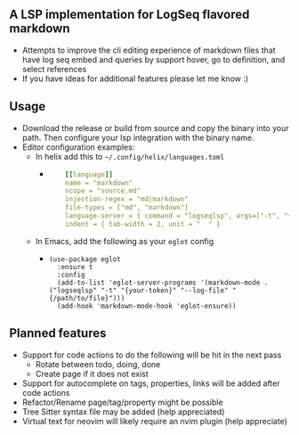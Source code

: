 ## A LSP implementation for LogSeq flavored markdown

- Attempts to improve the cli editing experience of markdown files that have log seq embed and queries by support hover, go to definition, and select references
- If you have ideas for additional features please let me know :)

## Usage

- Download the release or build from source and copy the binary into your path. Then configure your lsp integration with the binary name.
- Editor configuration examples:
  - In helix add this to `~/.config/helix/languages.toml`
    - ```yaml
          [[language]]
          name = "markdown"
          scope = "source.md"
          injection-regex = "md|markdown"
          file-types = ["md", "markdown"]
          language-server = { command = "logseqlsp", args=["-t", "{your-token}", "-p", "{lsp-port}", "--log-file", "{/path/to/file}"] }
          indent = { tab-width = 2, unit = "  " }
      ```
  - In Emacs, add the following as your `eglot` config
    - ``` emacs-lisp
      (use-package eglot
        :ensure t
        :config
        (add-to-list 'eglot-server-programs '(markdown-mode . ("logseqlsp" "-t" "{your-token}" "--log-file" "{/path/to/file}")))
        (add-hook 'markdown-mode-hook 'eglot-ensure))
      ```

## Planned features
  - Support for code actions to do the following will be hit in the next pass
    - Rotate between todo, doing, done
    - Create page if it does not exist
  - Support for autocomplete on tags, properties, links will be added after code actions
  - Refactor/Rename page/tag/property might be possible
  - Tree Sitter syntax file may be added (help appreciated)
  - Virtual text for neovim will likely require an nvim plugin (help appreciate)
